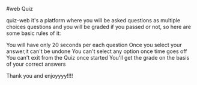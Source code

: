 #web Quiz

quiz-web it's a platform where you will be asked questions as multiple choices questions and you will be graded if you passed or not, so here are some basic rules of it:

You will have only 20 seconds per each question Once you select your answer,it can't be undone 
You can't select any option once time goes off 
You can't exit from the Quiz once started 
You'll get the grade on the basis of your correct answers

Thank you and enjoyyyy!!!!
